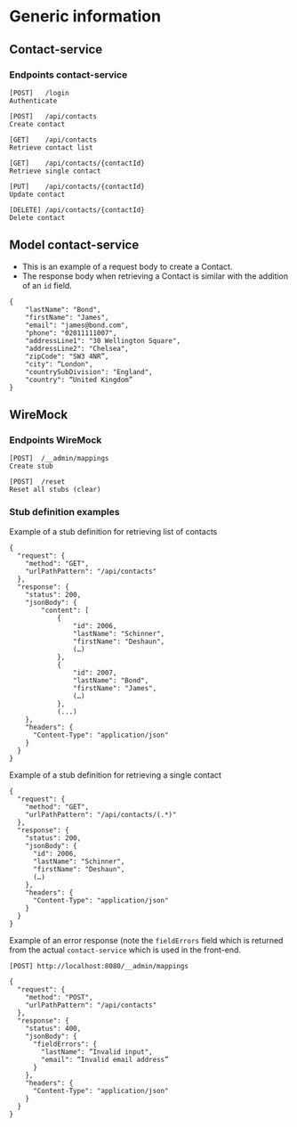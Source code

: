 # Generic information

## Contact-service

### Endpoints contact-service
```
[POST]   /login
Authenticate

[POST]   /api/contacts
Create contact

[GET]    /api/contacts
Retrieve contact list

[GET]    /api/contacts/{contactId}
Retrieve single contact

[PUT]    /api/contacts/{contactId}
Update contact

[DELETE] /api/contacts/{contactId}
Delete contact
```

## Model contact-service
- This is an example of a request body to create a Contact.
- The response body when retrieving a Contact is similar with the addition of an `id` field.

```
{
    "lastName": "Bond",
    "firstName": "James",
    "email": "james@bond.com",
    "phone": "02011111007",
    "addressLine1": "30 Wellington Square",
    "addressLine2": "Chelsea",
    "zipCode": "SW3 4NR”,
    "city": “London",
    "countrySubDivision": "England",
    "country": “United Kingdom”
}
```

## WireMock

### Endpoints WireMock
```
[POST]  /__admin/mappings
Create stub

[POST]  /reset
Reset all stubs (clear)
```

### Stub definition examples

Example of a stub definition for retrieving list of contacts

```
{
  "request": {
    "method": "GET",
    "urlPathPattern": "/api/contacts"
  },
  "response": {
    "status": 200,
    "jsonBody": {
        "content": [
            {
                "id": 2006,
                "lastName": "Schinner",
                "firstName": "Deshaun",
                (…)
            },
            {
                "id": 2007,
                "lastName": "Bond",
                "firstName": "James",
                (…)
            },
            (...)
    },
    "headers": {
      "Content-Type": "application/json"
    }
  }
}

```

Example of a stub definition for retrieving a single contact

```
{
  "request": {
    "method": "GET",
    "urlPathPattern": "/api/contacts/(.*)"
  },
  "response": {
    "status": 200,
    "jsonBody": {
      "id": 2006,
      "lastName": "Schinner",
      "firstName": "Deshaun",
      (…)
    },
    "headers": {
      "Content-Type": "application/json"
    }
  }
}

```

Example of an error response (note the `fieldErrors` field which is returned from the actual `contact-service` which is used in the front-end.

```
[POST] http://localhost:8080/__admin/mappings

{
  "request": {
    "method": "POST",
    "urlPathPattern": "/api/contacts"
  },
  "response": {
    "status": 400,
    "jsonBody": {
      "fieldErrors": {
        "lastName": “Invalid input",
        "email": “Invalid email address”
      }
    },
    "headers": {
      "Content-Type": "application/json"
    }
  }
}
```
